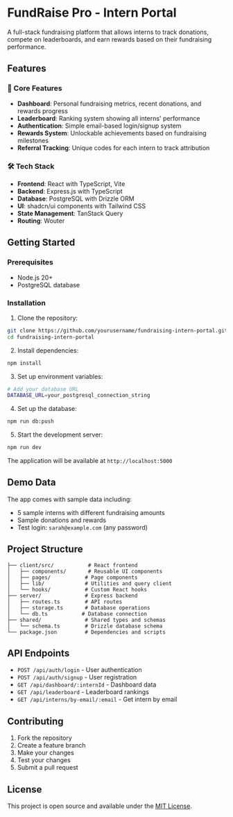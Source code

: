 # FundRaise Pro - Intern Portal

A full-stack fundraising platform that allows interns to track donations, compete on leaderboards, and earn rewards based on their fundraising performance.

## Features

### 🎯 Core Features
- **Dashboard**: Personal fundraising metrics, recent donations, and rewards progress
- **Leaderboard**: Ranking system showing all interns' performance
- **Authentication**: Simple email-based login/signup system
- **Rewards System**: Unlockable achievements based on fundraising milestones
- **Referral Tracking**: Unique codes for each intern to track attribution

### 🛠️ Tech Stack
- **Frontend**: React with TypeScript, Vite
- **Backend**: Express.js with TypeScript
- **Database**: PostgreSQL with Drizzle ORM
- **UI**: shadcn/ui components with Tailwind CSS
- **State Management**: TanStack Query
- **Routing**: Wouter

## Getting Started

### Prerequisites
- Node.js 20+
- PostgreSQL database

### Installation

1. Clone the repository:
```bash
git clone https://github.com/yourusername/fundraising-intern-portal.git
cd fundraising-intern-portal
```

2. Install dependencies:
```bash
npm install
```

3. Set up environment variables:
```bash
# Add your database URL
DATABASE_URL=your_postgresql_connection_string
```

4. Set up the database:
```bash
npm run db:push
```

5. Start the development server:
```bash
npm run dev
```

The application will be available at `http://localhost:5000`

## Demo Data

The app comes with sample data including:
- 5 sample interns with different fundraising amounts
- Sample donations and rewards
- Test login: `sarah@example.com` (any password)

## Project Structure

```
├── client/src/           # React frontend
│   ├── components/       # Reusable UI components
│   ├── pages/           # Page components
│   ├── lib/             # Utilities and query client
│   └── hooks/           # Custom React hooks
├── server/              # Express backend
│   ├── routes.ts        # API routes
│   ├── storage.ts       # Database operations
│   └── db.ts           # Database connection
├── shared/              # Shared types and schemas
│   └── schema.ts        # Drizzle database schema
└── package.json         # Dependencies and scripts
```

## API Endpoints

- `POST /api/auth/login` - User authentication
- `POST /api/auth/signup` - User registration
- `GET /api/dashboard/:internId` - Dashboard data
- `GET /api/leaderboard` - Leaderboard rankings
- `GET /api/interns/by-email/:email` - Get intern by email

## Contributing

1. Fork the repository
2. Create a feature branch
3. Make your changes
4. Test your changes
5. Submit a pull request

## License

This project is open source and available under the [MIT License](LICENSE).